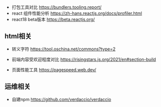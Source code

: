 - 打包工具对比 https://bundlers.tooling.report/
- react 组件性能分析 https://zh-hans.reactjs.org/docs/profiler.html
- react18 beta版本 https://beta.reactjs.org/

## html相关
- 转义字符 https://tool.oschina.net/commons?type=2


- 前端内容受欢迎程度对比 https://risingstars.js.org/2021/en#section-build




- 页面性能工具 https://pagespeed.web.dev/


## 运维相关
- 自建npm https://github.com/verdaccio/verdaccio
